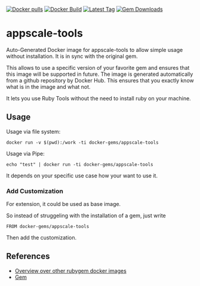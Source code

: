 [![Docker pulls](https://img.shields.io/docker/pulls/rubygem/appscale-tools.svg)](https://hub.docker.com/r/rubygem/appscale-tools/)
[![Docker Build](https://img.shields.io/docker/automated/rubygem/appscale-tools.svg)](https://hub.docker.com/r/rubygem/appscale-tools/)
[![Latest Tag](https://img.shields.io/github/tag/docker-rubygem/appscale-tools.svg)](https://hub.docker.com/r/rubygem/appscale-tools/)
[![Gem Downloads](https://img.shields.io/gem/dt/appscale-tools.svg)](https://rubygems.org/gems/appscale-tools/)
# appscale-tools

Auto-Generated Docker image for appscale-tools to allow simple usage without installation.
It is in sync with the original gem.

This allows to use a specific version of your favorite gem and ensures that this image will be supported in future.
The image is generated automatically from a github repository by Docker Hub.
This ensures that you exactly know what is in the image and what not.

It lets you use Ruby Tools without the need to install ruby on your machine.

## Usage

Usage via file system:

`docker run -v $(pwd):/work -ti docker-gems/appscale-tools`

Usage via Pipe:

`echo "test" | docker run -ti docker-gems/appscale-tools`

It depends on your specific use case how your want to use it.

### Add Customization

For extension, it could be used as base image.

So instead of struggeling with the installation of a gem, just write

`FROM docker-gems/appscale-tools`

Then add the customization.

## References

 - [Overview over other rubygem docker images](https://github.com/thinkbot/docker-rubygem)
 - [Gem](https://rubygems.org/gems/appscale-tools/)
